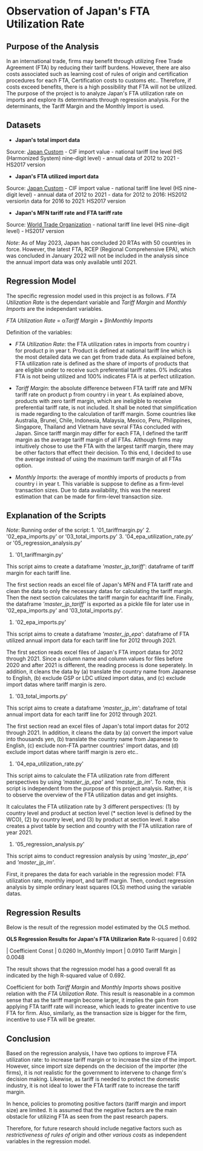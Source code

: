 # Observation of Japan's FTA Utilization Rate

## Purpose of the Analysis
In an international trade, firms may benefit through utilizing Free Trade Agreement (FTA) by reducing their tariff burdens. However, there are also costs associated such as learning cost of rules of origin and certification procedures for each FTA, Certification costs to customs etc..
Therefore, if costs exceed benefits, there is a high possibility that FTA will not be utilized.
The purpose of the project is to analyze  Japan's FTA utilization rate on imports and explore its determinants through regression analysis. For the determinants, the Tariff Margin and the Monthly Import is used. 

## Datasets
+ **Japan's total import data**

Source: [Japan Custom](https://www.customs.go.jp/toukei/info/)
    - CIF import value
    - national tariff line level (HS (Harmonized System) nine-digit level)
    - annual data of 2012 to 2021
    - HS2017 version

+ **Japan's FTA utilized import data**

Source: [Japan Custom](https://www.customs.go.jp/kyotsu/kokusai/toukei/)
    - CIF import value
    - national tariff line level (HS nine-digit level)
    - annual data of 2012 to 2021
    - data for 2012 to 2016: HS2012 version\n
      data for 2016 to 2021: HS2017 version

+ **Japan's MFN tariff rate and FTA tariff rate**

Source: [World Trade Organization](https://tao.wto.org/welcome.aspx?ReturnUrl=%2f)
    - national tariff line level (HS nine-digit level)
    - HS2017 version

*Note*: As of May 2023, Japan has concluded 20 RTAs with 50 countries in force. However, the latest FTA, RCEP (Regional Comprehensive EPA), which was concluded in January 2022 will not be included in the analysis since the annual import data was only available until 2021. 

## Regression Model
The specific regression model used in this project is as follows. *FTA Utilization Rate* is the dependant variable and *Tariff Margin* and *Monthly Imports* are the independant variables. 


*FTA Utilization Rate* = α*Tariff Margin* + βln*Monthly Imports*



Definition of the variables:
- *FTA Utilization Rate*: the FTA utilization rates in imports from country i for product p in year t. Product is defined at national tariff line which is the most detailed data we can get from trade data. 
As explained before, FTA utilization rate is defined as the share of imports of  products that are eligible under to receive such preferential tariff rates. 
0% indicates FTA is not being utilized and 100% indicates FTA is at perfect utilization. 

- *Tariff Margin*: the absolute difference between FTA tariff rate and MFN tariff rate on product p from country i in year t.
As explained above, products with zero tariff margin, which are ineligible to receive preferential tariff rate, is not included. 
It shall be noted that simplification is made regarding to the calculation of tariff margin. Some countries like Australia, Brunei, Chile, Indonesia, Malaysia, Mexico, Peru, Philippines, Singapore, Thailand and Vietnam have sevral FTAs concluded with Japan. Since tariff margin may differ for each FTA, I defined the tariff margin as the average tariff margin of all FTAs. Although firms may intuitively chose to use the FTA with the largest tariff margin, there may be other factors that effect their decision. To this end, I decided to use the average instead of using the maximum tariff margin of all FTAs option.

- *Monthly Imports*: the average of monthly imports of products p from country i in year t. This variable is suppose to define as a firm-level transaction sizes. Due to data availability, this was the nearest estimation that can be made for firm-level transaction size. 

## Explanation of the Scripts
*Note*:
Running order of the script:
    1. '01_tariffmargin.py'
    2. '02_epa_imports.py' or '03_total_imports.py'
    3. '04_epa_utilization_rate.py' or '05_regression_analysis.py'

1. '01_tariffmargin.py'

This script aims to create a dataframe *'master_jp_tariff'*: dataframe of tariff margin for each tariff line. 

The first section reads an excel file of Japan's MFN and FTA tariff rate and clean the data to only the necessary datas for calculating the tariff margin. Then the next section calculates the tariff margin for eachtariff line. Finally, the dataframe *'master_jp_tariff'* is exported as a pickle file for later use in '02_epa_imports.py' and '03_total_imports.py'. 


1. '02_epa_imports.py'

This script aims to create a dataframe *'master_jp_epa'*: dataframe of FTA utilized annual import data for each tariff line for 2012 through 2021. 

The first section reads excel files of Japan's FTA import datas for 2012 through 2021. Since a column name and column values for files before 2020 and after 2021 is different, the reading process is done seperately. In addition, it cleans the data by (a) translate the country name from Japanese to English, (b) exclude GSP or LDC utlized import datas, and (c) exclude import datas where tariff margin is zero. 


1. '03_total_imports.py'

This script aims to create a dataframe *'master_jp_im'*: dataframe of total annual import data for each tariff line for 2012 through 2021. 

The first section read an excel files of Japan's total import datas for 2012 through 2021. In addition, it cleans the data by (a) convert the import value into thousands yen, (b) translate the country name from Japanese to English, (c) exclude non-FTA partner countries' import datas, and (d) exclude import datas where tariff margin is zero etc..  


1. '04_epa_utilization_rate.py'

This script aims to calculate the FTA utilization rate from different perspectives by using *'master_jp_epa'* and *'master_jp_im'*. To note, this script is independent from the purpose of this project analysis. Rather, it is to observe the overview of the FTA utilization datas and get insights.

It calculates the FTA utilization rate by 3 different perspectives: (1) by country level and product at section level (* section level is defined by the WCO), (2) by country level, and (3) by product at section level. It also creates a pivot table by section and country with the FTA utilization rare of year 2021. 


1. '05_regression_analysis.py'

This script aims to conduct regression analysis by using *'master_jp_epa'* and *'master_jp_im'*. 

First, it prepares the data for each variable in the regression model: FTA utilization rate, monthly import, and tariff margin. Then, conduct regression analysis by simple ordinary least squares (OLS) method using the variable datas.


## Regression Results

Below is the result of the regression model estimated by the OLS method. 

**OLS Regression Results for Japan's FTA Utilizarion Rate**
R-squared | 0.692

| Coefficient
Const | 0.0260
ln_Monthly Import | 0.0910
Tariff Margin | 0.0048


The result shows that the regression model has a good overall fit as indicated by the high R-squared value of 0.692.

Coefficient for both *Tariff Margin* and *Monthly Imports* shows positive relation with the *FTA Utilization Rate*. This result is reasonable in a common sense that as the tariff margin become larger, it implies the gain from applying FTA tariff rate will increase, which leads to greater incentive to use FTA for firm. Also, similarly, as the transaction size is bigger for the firm, incentive to use FTA will be greater.

## Conclusion
Based on the regression analysis, I have two options to improve FTA utilization rate: to increase tariff margin or to increase the size of the import. However, since import size depends on the decision of the importer (the firms), it is not realistic for the government to intervene to change firm's decision making. Likewise, as tariff is needed to protect the domestic industry, it is not ideal to lower the FTA tariff rate to increase the tariff margin.

In hence, policies to promoting positive factors (tariff margin and import size) are limited. 
It is assumed that the negative factors are the main obstacle for utilizing FTA as seen from the past research papers.

Therefore, for future research should include negative factors such as *restrictiveness of rules of origin* and other *various costs* as independent variables in the regression model.
